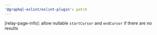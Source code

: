 ```yaml
---
'@graphql-eslint/eslint-plugin': patch
---
```


[relay-page-info]: allow nullable `startCursor` and `endCursor` if there are no results
